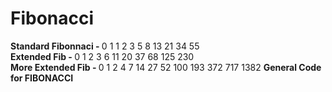 # Fibonacci
<strong>Standard Fibonnaci - </strong>
0 1 1 2 3 5 8 13 21 34 55 <br>
<strong>Extended Fib - </strong>
0 1 2 3 6 11 20 37 68 125 230 <br>
<strong>More Extended Fib - </strong>
0 1 2 4 7 14 27 52 100 193 372 717 1382
<strong>General Code for FIBONACCI</strong>
